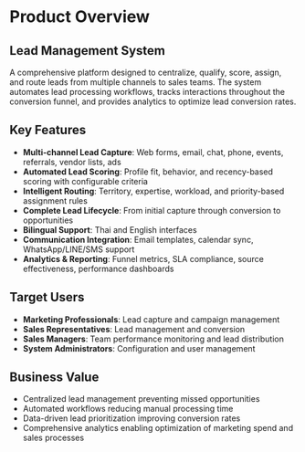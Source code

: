 # Product Overview

## Lead Management System

A comprehensive platform designed to centralize, qualify, score, assign, and route leads from multiple channels to sales teams. The system automates lead processing workflows, tracks interactions throughout the conversion funnel, and provides analytics to optimize lead conversion rates.

## Key Features

- **Multi-channel Lead Capture**: Web forms, email, chat, phone, events, referrals, vendor lists, ads
- **Automated Lead Scoring**: Profile fit, behavior, and recency-based scoring with configurable criteria
- **Intelligent Routing**: Territory, expertise, workload, and priority-based assignment rules
- **Complete Lead Lifecycle**: From initial capture through conversion to opportunities
- **Bilingual Support**: Thai and English interfaces
- **Communication Integration**: Email templates, calendar sync, WhatsApp/LINE/SMS support
- **Analytics & Reporting**: Funnel metrics, SLA compliance, source effectiveness, performance dashboards

## Target Users

- **Marketing Professionals**: Lead capture and campaign management
- **Sales Representatives**: Lead management and conversion
- **Sales Managers**: Team performance monitoring and lead distribution
- **System Administrators**: Configuration and user management

## Business Value

- Centralized lead management preventing missed opportunities
- Automated workflows reducing manual processing time
- Data-driven lead prioritization improving conversion rates
- Comprehensive analytics enabling optimization of marketing spend and sales processes